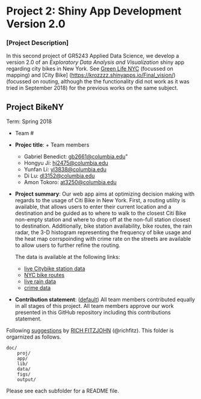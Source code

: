 # Project 2: Shiny App Development Version 2.0

### [Project Description]


In this second project of GR5243 Applied Data Science, we develop a version 2.0 of an *Exploratory Data Analysis and Visualization* shiny app regarding city bikes in New York. See [Green Life NYC](https://wct2112.shinyapps.io/greenlivingnewyork/) (focussed on mapping) and [City Bike] (https://krozzzz.shinyapps.io/Final_vision/) (focussed on routing, although the the functionality did not work as it was tried in September 2018) for the previous works on the same subject. 

## Project BikeNY 
Term: Spring 2018

+ Team #
+ **Projec title**: + Team members
	 + Gabriel Benedict: gb2661@columbia.edu"
   + Hongyu Ji: hj2475@columbia.edu
   + Yunfan Li: yl3838@columbia.edu
   + Di Lu: dl3152@columbia.edu
   + Amon Tokoro: at3250@columbia.edu

+ **Project summary**: Our web app aims at optimizing decision making with regards to the usage of Citi Bike in New York. First, a routing utility is available, that allows users to enter their current location and a destination and be guided as to where to walk to the closest Citi Bike non-empty station and where to drop off at the non-full station closest to destination. Additionally, bike station availability, bike routes, the rain radar, the 3-D histogram representing the frequency of bike usage and the heat map corrspoinding with crime rate on the streets are available to allow users to further refine the routing.

  The data is available at the following links:
  + [live Citybike station data](https://www.citibikenyc.com/system-data)
  + [NYC bike routes](http://www.nyc.gov/html/dot/html/about/datafeeds.shtml)
  + [live rain data](http://mesonet.agron.iastate.edu)
  + [crime data](https://data.cityofnewyork.us/Public-Safety/NYC-crime/qb7u-rbmr)

+ **Contribution statement**: ([default](doc/a_note_on_contributions.md)) All team members contributed equally in all stages of this project. All team members approve our work presented in this GitHub repository including this contributions statement. 

Following [suggestions](http://nicercode.github.io/blog/2013-04-05-projects/) by [RICH FITZJOHN](http://nicercode.github.io/about/#Team) (@richfitz). This folder is orgarnized as follows.

```
doc/
	proj/
	app/
	lib/
	data/
	figs/
	output/
```

Please see each subfolder for a README file.

